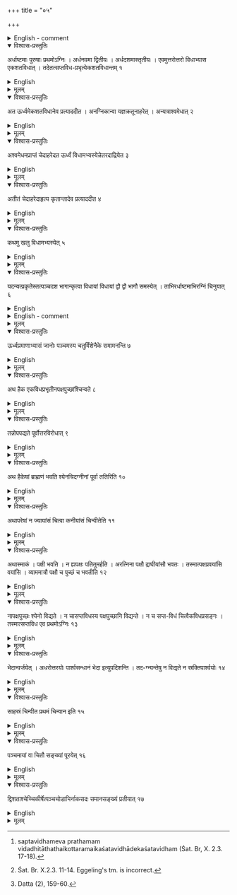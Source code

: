 +++
title = "०५"

+++

<details><summary>English - comment</summary>

ENLARGEMENT OF FIRE-ALTAR FROM \\(7\frac{1}{2}\\) SQ. PURUṢAS TO \\(101\frac{1}{2}\\) SQ. PURUSAS, HEIGHT OF ALTARS AND THEIR PECULIARITIES 
</details>


<details open><summary>विश्वास-प्रस्तुतिः</summary>

अर्धाष्टमाः पुरुषाः प्रथमोऽग्निः । अर्धनवमा द्वितीयः । अर्धदशमास्तृतीयः । एवमुत्तरोत्तरो विधाभ्यास एकशतविधात् । तदेतत्सप्तविध-प्रभृत्येकशतविधान्तम् १
</details>

<details><summary>English</summary>

The area of the fire-altar made for the first time is \\(1\frac{1}{2}\\) square purușa; that for the second time \\(8\frac{1}{2}\\) (square purușa); that for the third time \\(9\frac{1}{2}\\) (square puruṣa). Thus by successively adding one-fold (1 square purușa), (one can go) upto 101-fold. Thus it begins with the 7-fold fire-altar ( \\(7\frac{1}{2}\\) square purușa) and ends with the 101-fold.
</details>

<details><summary>मूलम्</summary>

अर्धाष्टमाः पुरुषाः प्रथमोऽग्निः । अर्धनवमा द्वितीयः । अर्धदशमास्तृतीयः । एवमुत्तरोत्तरो विधाभ्यास एकशतविधात् । तदेतत्सप्तविध-प्रभृत्येकशतविधान्तम् १
</details>


<details open><summary>विश्वास-प्रस्तुतिः</summary>

अत ऊर्ध्वमेकशतविधानेव प्रत्याददीत । अनग्निकान्वा यज्ञक्रतूनाहरेत् । अन्यत्राश्वमेधात् २
</details>

<details><summary>English</summary>

Thereafter, to continue further, the 101-fold (fire-altar) is to be repeated (that is, after reaching 101-fold, no further increase is to be made). Otherwise, the sacrificial rite is to be performed without a fire-altar.
</details>

<details><summary>मूलम्</summary>

अत ऊर्ध्वमेकशतविधानेव प्रत्याददीत । अनग्निकान्वा यज्ञक्रतूनाहरेत् । अन्यत्राश्वमेधात् २
</details>


<details open><summary>विश्वास-प्रस्तुतिः</summary>

अश्वमेधमप्राप्तं चेदाहरेदत ऊर्ध्वं विधामभ्यस्येन्नेतरदाद्रियेत ३
</details>

<details><summary>English</summary>

The aśvamedha (sacrifice) is an exception. If the aśvamedha (requiring a fire- altar of 21 square purușa) is performed without (the required agni) being reached, one fold is added to get the next higher fold (that is, \\(22\frac{1}{2}.\\) puruṣa agni); no other procedure is allowed.
</details>

<details><summary>मूलम्</summary>

अश्वमेधमप्राप्तं चेदाहरेदत ऊर्ध्वं विधामभ्यस्येन्नेतरदाद्रियेत ३
</details>


<details open><summary>विश्वास-प्रस्तुतिः</summary>

अतीतं चेदाहरेदाहृत्य कृतान्तादेव प्रत्याददीत ४
</details>

<details><summary>English</summary>

If (the required fire-altar is) surpassed, the fire-altar following the one surpassed is to be constructed.
</details>

<details><summary>मूलम्</summary>

अतीतं चेदाहरेदाहृत्य कृतान्तादेव प्रत्याददीत ४
</details>


<details open><summary>विश्वास-प्रस्तुतिः</summary>

कथमु खलु विधामभ्यस्येत् ५
</details>

<details><summary>English</summary>

But how is one fold to be added ?
</details>

<details><summary>मूलम्</summary>

कथमु खलु विधामभ्यस्येत् ५
</details>


<details open><summary>विश्वास-प्रस्तुतिः</summary>

यदन्यत्प्रकृतेस्तत्पञ्चदश भागान्कृत्वा विधायां विधायां द्वौ द्वौ भागौ समस्येत् । ताभिरर्धाष्टमाभिरग्निं चिनुयात् ६
</details>

<details><summary>English</summary>

The excess (to be added) to the original form (of the fire-altar) should be divided into 15 parts and two parts be added to each fold (of 1 sq. puruṣa; after 14 parts are in this way added to 7 folds of 7 sq. purușa, the remaining part is added to \\(\frac{1}{2}\\) sq. puruşa). The (new) fire-altar is to be laid with such (increased) \\(7\frac{1}{2}\\) folds.
</details>

<details><summary>English - comment</summary>

ENLARGED FIRE-ALTAR AND UNITS  

5.1-5.6. The fire-altar of the first construction has an area of 71 sq. purușas. This has been discussed in subsequent chapters. The second construction has 8 sq. purusas, and according to Baudhāyana, it is increased by one square puruşa successively from \\(7\frac{1}{2}\\) sq. purușas to \\(101\frac{1}{2}\\) sq. purușas. There is a mention of this type of increment upto 101 sq. purusas in the Śatapatha Brāhmaṇa[^a]. When the fire-altar is increased from the original 7 sq. purusas by p square purusas, Baudhāyana says, the increment in each purușa equals the side of a square of \\(1 +\frac{2p}{15}sq.\\) purușas. Hence the enlarged unit equals \\(\sqrt{1 +\frac{2p}{15}}\\) and the area of the enlarged fire-altar \\(7\frac{1}{2}(1 +\frac{2p}{15})\\)  that is, \\(7\frac{1}{2}+p.\\) sq. purușas (Bśl. 5.6).  

With this length as unit of measure, the altar is constructed in the same manner as in original falcon-shaped altar. For obtaining the portion\\(\frac{2p}{15}\\), Baudhāyana perhaps divided the extra area into 15 equal parts by drawing 15 parallel lines or by drawing 3 parallel lines in one side and 5 parallel lines on the other after p square areas were turned into a square. Then two of these rectangular pieces were combined together with the help of samāsavidi.  

Both Āpastamba (Ãśl. 8.6) and Kātyāyana (Kśl. 5.5) have given the same value of Baudhāyana, which equals the side of a square of \\(\frac{2}{15}(7\frac{1}{2})\\) sq. purușas (where p = 1 sq. puruṣa). Kātyāyana has given the same value of enlarged sq. unit in two other forms as follows:  

(i) \\(1 + p\left(\frac{5}{5.5} - \frac{1}{3}.\frac{5}{5.5}\right)=1+\frac{2p}{15}\\)  (Kśl. 5.7);  


and (ii) \\(1 + p \left(\frac{7}{7.7}-1\times \frac{1\frac{1}{7}}{120}\right) = 1+\frac{2p}{15}\\)   (Kśl. 5.7);


where p = 1.  

This method of Kåtyāyana is known as the method of increment by puruşa (puruṣābhyāsa—Kśl. 5.4).
Moreover, Apastamba has devised a method of joining complete purușas in the body, wings and tail. If the increased area of p purușas be an exact mutiple or sub- multiple of the original agni, i.e. \\(p = q \times 7\frac{1}{2}\\), then the new unit comes out to be \\(\sqrt{1 + q.}\\) This is known as increment on the whole posts (sarvabhyāsa, Ast. 21.7).  
In the enlargement of the falcon-shaped fire-altar (first plan) let s be the enlarged unit in purușa and p the total increment in area. Then in the form of a quadratic equation this can be written as
\\(body+ 2 wings + tail = 7\frac{1}{2} + p\\)

or
\\(4s^2 + 2 s\left(s+\frac{s}{5}\right)+s\left( s+\frac{s}{10}\right) = 7\frac{1}{2}+p\\)  


[^a]: saptavidhameva prathamam vidadhitāthathaikottaramaikaśatavidhādekaśatavidham (Śat. Br, X. 2.3. 17-18).  

or \\(4s^2 + \frac{12}{5}s^2 + \frac{11}{10}s^2 = 7\frac{1}{2}+p\\)    

or \\(\frac{15}{2}s^2 = 7\frac{1}{2}+p\\)  

or \\(s^2= \frac{2}{15}(7\frac{1}{2}+p)= 1+\frac{2p}{15}\\)  

or \\(s= \sqrt{1+\frac{2p}{15}}\\)  

when p = 94, the maximum enlargement,  

\\(s= 13\frac{8}{15} = 14\\) approx.  

The principle of enlargement of agni by increasing the length of the unit of measure was known in the time of the Satapatha Brāhmaṇa.[^a1] It has described the construction of the agni of \\(101\frac{1}{2}\\) sq. purușa, where 14 or \\(14\frac{3}{4}\\) times enlarged unit in purușa is taken up for its construction.[^b1]    


[^a1]: Śat. Br. X.2.3. 11-14. Eggeling's tm. is incorrect.  

[^b1]: Datta (2), 159-60.
</details>



<details><summary>मूलम्</summary>

यदन्यत्प्रकृतेस्तत्पञ्चदश भागान्कृत्वा विधायां विधायां द्वौ द्वौ भागौ समस्येत् । ताभिरर्धाष्टमाभिरग्निं चिनुयात् ६
</details>


<details open><summary>विश्वास-प्रस्तुतिः</summary>

ऊर्ध्वप्रमाणाभ्यासं जानोः पञ्चमस्य चतुर्विंशेनैके समामनन्ति ७
</details>

<details><summary>English</summary>

The height (of the fire-altar), according to some teaching, should be increased by the twenty-fourth part of the fifth of a jānu (32 aṅgulas).
</details>

<details><summary>मूलम्</summary>

ऊर्ध्वप्रमाणाभ्यासं जानोः पञ्चमस्य चतुर्विंशेनैके समामनन्ति ७
</details>


<details open><summary>विश्वास-प्रस्तुतिः</summary>

अथ हैक एकविधप्रभृतीनपक्षपुच्छांश्चिन्वते ८
</details>

<details><summary>English</summary>

Some construct the fire-altar from one fold ( \\(1\frac{1}{2}\\) puruşa) upwards (upto \\(6\frac{1}{2}\\) sq. purușa) without wings and tail.
</details>

<details><summary>मूलम्</summary>

अथ हैक एकविधप्रभृतीनपक्षपुच्छांश्चिन्वते ८
</details>


<details open><summary>विश्वास-प्रस्तुतिः</summary>

तन्नोपपद्यते पूर्वोत्तरविरोधात् ९
</details>

<details><summary>English</summary>

This is not justified because it contradicts earlier and later precepts.
</details>

<details><summary>मूलम्</summary>

तन्नोपपद्यते पूर्वोत्तरविरोधात् ९
</details>


<details open><summary>विश्वास-प्रस्तुतिः</summary>

अथ हैकेषां ब्राह्मणं भवति श्येनचिदग्नीनां पूर्वा ततिरिति १०
</details>

<details><summary>English</summary>

In this connection some Brāhmaṇas maintain that among the fire-altars the making of the falcon-shaped one is the first sacrificial ceremony.
</details>

<details><summary>मूलम्</summary>

अथ हैकेषां ब्राह्मणं भवति श्येनचिदग्नीनां पूर्वा ततिरिति १०
</details>


<details open><summary>विश्वास-प्रस्तुतिः</summary>

अथापरेषां न ज्यायांसं चित्वा कनीयांसं चिन्वीतेति ११
</details>

<details><summary>English</summary>

Other Brāhmaṇas maintain that after having constructed a larger fire-altar a smaller one should not be laid.
</details>

<details><summary>मूलम्</summary>

अथापरेषां न ज्यायांसं चित्वा कनीयांसं चिन्वीतेति ११
</details>


<details open><summary>विश्वास-प्रस्तुतिः</summary>

अथास्माकं । पक्षी भवति । न ह्यपक्षः पतितुमर्हति । अरत्निना पक्षौ द्राघीयांसौ भवतः । तस्मात्पक्षप्रवयांसि वयांसि । व्याममात्रौ पक्षौ च पुच्छं च भवतीति १२
</details>

<details><summary>English</summary>

Our Brāhmaṇa teaches as follows: he is winged for the unwinged cannot fly; the two wings are longer (than 1 purușa in each case) by 1 aratni, and this makes the birds strong in their wings; the two wings and the tail measure 1 vyāma (each).
</details>

<details><summary>मूलम्</summary>

अथास्माकं । पक्षी भवति । न ह्यपक्षः पतितुमर्हति । अरत्निना पक्षौ द्राघीयांसौ भवतः । तस्मात्पक्षप्रवयांसि वयांसि । व्याममात्रौ पक्षौ च पुच्छं च भवतीति १२
</details>


<details open><summary>विश्वास-प्रस्तुतिः</summary>

नापक्षपुच्छः श्येनो विद्यते । न चासप्तविधस्य पक्षपुच्छानि विद्यन्ते । न च सप्त-विधं चित्वैकविधप्रसङ्गः । तस्मात्सप्तविध एव प्रथमोऽग्निः १३
</details>

<details><summary>English</summary>

A falcon without wings and tail does not exist; so the fire-altar which is not seven-fold has neither wings nor tail; moreover, the construction of one-fold fire-altar after the seven-fold has been laid is inadmissible; for all this the seven-fold is the fire-altar to be made for the first time.
</details>

<details><summary>मूलम्</summary>

नापक्षपुच्छः श्येनो विद्यते । न चासप्तविधस्य पक्षपुच्छानि विद्यन्ते । न च सप्त-विधं चित्वैकविधप्रसङ्गः । तस्मात्सप्तविध एव प्रथमोऽग्निः १३
</details>


<details open><summary>विश्वास-प्रस्तुतिः</summary>

भेदान्वर्जयेत् । अधरोत्तरयोः पार्श्वसन्धानं भेदा इत्युपदिशन्ति । तद-ग्न्यन्तेषु न विद्यते न स्रक्तिपार्श्वयोः १४
</details>

<details><summary>English</summary>

The clefts are to be avoided; the meetings of edges (between bricks) in the upper and lower layer constitute these clefts, as per teachings. Such clefts, however, do not exist either in the peripheries or the two sides of a corner of the fire-altar.
</details>

<details><summary>मूलम्</summary>

भेदान्वर्जयेत् । अधरोत्तरयोः पार्श्वसन्धानं भेदा इत्युपदिशन्ति । तद-ग्न्यन्तेषु न विद्यते न स्रक्तिपार्श्वयोः १४
</details>


<details open><summary>विश्वास-प्रस्तुतिः</summary>

साहस्रं चिन्वीत प्रथमं चिन्वान इति १५
</details>

<details><summary>English</summary>

One thousand bricks are to be used when (the fire-altar is) constructed for the first time. 
</details>

<details><summary>मूलम्</summary>

साहस्रं चिन्वीत प्रथमं चिन्वान इति १५
</details>


<details open><summary>विश्वास-प्रस्तुतिः</summary>

पञ्चमायां वा चितौ सङ्ख्यां पूरयेत् १६
</details>

<details><summary>English</summary>

This number is to be completed in the fifth layer.
</details>

<details><summary>मूलम्</summary>

पञ्चमायां वा चितौ सङ्ख्यां पूरयेत् १६
</details>


<details open><summary>विश्वास-प्रस्तुतिः</summary>

द्विशताश्चेच्चिकीर्षेत्पञ्चचोडाभिर्नाकसदः समानसङ्ख्यं प्रतीयात् १७
</details>

<details><summary>English</summary>

Where two hundred bricks are desired (for cach layer), pañcacoḍā and nākasat (bricks) are to be counted together as one (that is, one of each type together to be considered as one brick).
</details>

<details><summary>मूलम्</summary>

द्विशताश्चेच्चिकीर्षेत्पञ्चचोडाभिर्नाकसदः समानसङ्ख्यं प्रतीयात् १७
</details>
